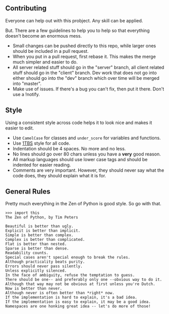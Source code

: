 ## Contributing

Everyone can help out with this probject. Any skill can be applied.

But. There are a few guidelines to help you to help so that everything
doesn't become an enormous mess.

- Small changes can be pushed directly to this repo, while larger ones should
  be included in a pull request.
- When you put in a pull request, first rebase it. This makes the merge much
  simpler and easier to do.
- All server related stuff should go in the "server" branch, all client
  related stuff should go in the "client" branch. Dev work that does not go
  into either should go into the "dev" branch which over time will be merged
  into "master". 
- Make use of issues. If there's a bug you can't fix, then put it there. Don't
  use a !notify.

## Style

Using a consistent style across code helps it to look nice and makes it
easier to edit.

- Use `CamelCase` for classes and `under_score` for variables and functions.
- Use [1TBS](https://en.wikipedia.org/wiki/Indent_style#Variant:_1TBS) style
  for all code.
- Indentation should be 4 spaces. No more and no less.
- No lines should go over 80 chars unless you have a **very** good reason.
- All markup languages should use lower case tags and should be indented for
  easier reading.
- Comments are very important. However, they should never say what the code
  does, they should explain what it is for.

## General Rules

Pretty much everything in the Zen of Python is good style. So go with that.

```python3
>>> import this
The Zen of Python, by Tim Peters

Beautiful is better than ugly.
Explicit is better than implicit.
Simple is better than complex.
Complex is better than complicated.
Flat is better than nested.
Sparse is better than dense.
Readability counts.
Special cases aren't special enough to break the rules.
Although practicality beats purity.
Errors should never pass silently.
Unless explicitly silenced.
In the face of ambiguity, refuse the temptation to guess.
There should be one-- and preferably only one --obvious way to do it.
Although that way may not be obvious at first unless you're Dutch.
Now is better than never.
Although never is often better than *right* now.
If the implementation is hard to explain, it's a bad idea.
If the implementation is easy to explain, it may be a good idea.
Namespaces are one honking great idea -- let's do more of those!
```
